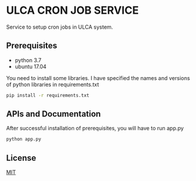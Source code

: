 # ULCA CRON JOB SERVICE

Service to setup cron jobs in ULCA system.

## Prerequisites
- python 3.7
- ubuntu 17.04

You need to install some libraries. I have specified the names and versions of python libraries in requirements.txt
```bash
pip install -r requirements.txt
```
## APIs and Documentation
After successful installation of prerequisites, you will have to run app.py

```bash
python app.py
```
## License
[MIT](https://choosealicense.com/licenses/mit/)
